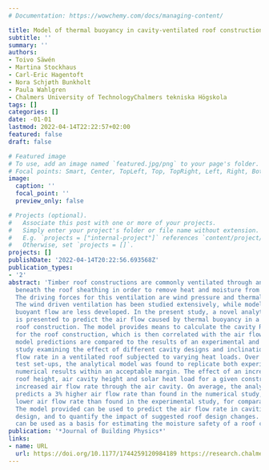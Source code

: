 ```yaml
---
# Documentation: https://wowchemy.com/docs/managing-content/

title: Model of thermal buoyancy in cavity-ventilated roof constructions
subtitle: ''
summary: ''
authors:
- Toivo Säwén
- Martina Stockhaus
- Carl-Eric Hagentoft
- Nora Schjøth Bunkholt
- Paula Wahlgren
- Chalmers University of TechnologyChalmers tekniska Högskola
tags: []
categories: []
date: -01-01
lastmod: 2022-04-14T22:22:57+02:00
featured: false
draft: false

# Featured image
# To use, add an image named `featured.jpg/png` to your page's folder.
# Focal points: Smart, Center, TopLeft, Top, TopRight, Left, Right, BottomLeft, Bottom, BottomRight.
image:
  caption: ''
  focal_point: ''
  preview_only: false

# Projects (optional).
#   Associate this post with one or more of your projects.
#   Simply enter your project's folder or file name without extension.
#   E.g. `projects = ["internal-project"]` references `content/project/deep-learning/index.md`.
#   Otherwise, set `projects = []`.
projects: []
publishDate: '2022-04-14T20:22:56.693568Z'
publication_types:
- '2'
abstract: 'Timber roof constructions are commonly ventilated through an air cavity
  beneath the roof sheathing in order to remove heat and moisture from the construction.
  The driving forces for this ventilation are wind pressure and thermal buoyancy.
  The wind driven ventilation has been studied extensively, while models for predicting
  buoyant flow are less developed. In the present study, a novel analytical model
  is presented to predict the air flow caused by thermal buoyancy in a ventilated
  roof construction. The model provides means to calculate the cavity Rayleigh number
  for the roof construction, which is then correlated with the air flow rate. The
  model predictions are compared to the results of an experimental and a numerical
  study examining the effect of different cavity designs and inclinations on the air
  flow rate in a ventilated roof subjected to varying heat loads. Over 80 different
  test set-ups, the analytical model was found to replicate both experimental and
  numerical results within an acceptable margin. The effect of an increased total
  roof height, air cavity height and solar heat load for a given construction is an
  increased air flow rate through the air cavity. On average, the analytical model
  predicts a 3% higher air flow rate than found in the numerical study, and a 20%
  lower air flow rate than found in the experimental study, for comparable test set-ups.
  The model provided can be used to predict the air flow rate in cavities of varying
  design, and to quantify the impact of suggested roof design changes. The result
  can be used as a basis for estimating the moisture safety of a roof construction.  '
publication: '*Journal of Building Physics*'
links:
- name: URL
  url: https://doi.org/10.1177/1744259120984189 https://research.chalmers.se/publication/522519
---
```

